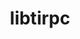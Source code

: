 ---
title: "libtirpc"
layout: cache
categories: [package, develop]
meta: {"compilers": ["gcc@11.4.0", "gcc@12.4.0", "gcc@7.5.0", "intel-oneapi-compilers@2024.1.0", "intel-oneapi-compilers@2025.1.0"], "num_specs": 67, "num_specs_by_stack": {"aws-pcluster-neoverse_v1": 12, "aws-pcluster-x86_64_v4": 24, "build_systems": 10, "e4s": 9, "e4s-oneapi": 12, "hep": 9, "root": 67}, "oss": ["amzn2", "ubuntu18.04", "ubuntu22.04"], "platforms": ["linux"], "stacks": ["aws-pcluster-neoverse_v1", "aws-pcluster-x86_64_v4", "build_systems", "e4s", "e4s-oneapi", "hep", "root"], "targets": ["neoverse_v1", "x86_64_v3", "x86_64_v4"], "versions": ["1.3.3"]}
spec_details: [{"compiler": "intel-oneapi-compilers@2024.1.0", "hash": "2k6af2o6oqk5zge35g622s34aljmmbt6", "os": "amzn2", "platform": "linux", "size": "-", "stacks": ["aws-pcluster-x86_64_v4", "root"], "target": "x86_64_v4", "variants": ["build_system=autotools"], "versions": ["1.3.3"]}, {"compiler": "intel-oneapi-compilers@2024.1.0", "hash": "3jv5tsty35uj5ygezeiegvt2otxpdxvz", "os": "amzn2", "platform": "linux", "size": "-", "stacks": ["aws-pcluster-x86_64_v4", "root"], "target": "x86_64_v4", "variants": ["build_system=autotools"], "versions": ["1.3.3"]}, {"compiler": "gcc@11.4.0", "hash": "3vipikq5x5bwt3hmoobkyolkidipcbzv", "os": "ubuntu22.04", "platform": "linux", "size": "-", "stacks": ["e4s", "hep", "root"], "target": "x86_64_v3", "variants": ["build_system=autotools"], "versions": ["1.3.3"]}, {"compiler": "intel-oneapi-compilers@2025.1.0", "hash": "3vofh4jk2fwt4suxk5kscyvoyjtbo2vj", "os": "ubuntu22.04", "platform": "linux", "size": "-", "stacks": ["e4s-oneapi", "root"], "target": "x86_64_v3", "variants": ["build_system=autotools"], "versions": ["1.3.3"]}, {"compiler": "intel-oneapi-compilers@2024.1.0", "hash": "465l4gecrbehegf4ubck32jkq4e3qdnl", "os": "amzn2", "platform": "linux", "size": "-", "stacks": ["aws-pcluster-x86_64_v4", "root"], "target": "x86_64_v4", "variants": ["build_system=autotools"], "versions": ["1.3.3"]}, {"compiler": "intel-oneapi-compilers@2024.1.0", "hash": "6cbslkjzimqnccq7mozvzmbuvka7tqfv", "os": "amzn2", "platform": "linux", "size": "-", "stacks": ["aws-pcluster-x86_64_v4", "root"], "target": "x86_64_v3", "variants": ["build_system=autotools"], "versions": ["1.3.3"]}, {"compiler": "intel-oneapi-compilers@2025.1.0", "hash": "6urto4fjv2wygk4skwzbj3msjrn2r35r", "os": "ubuntu22.04", "platform": "linux", "size": "-", "stacks": ["e4s-oneapi", "root"], "target": "x86_64_v3", "variants": ["build_system=autotools"], "versions": ["1.3.3"]}, {"compiler": "gcc@11.4.0", "hash": "7mjj5v6nuhshr4tgtkg5hdgpnycdsdem", "os": "ubuntu22.04", "platform": "linux", "size": "-", "stacks": ["e4s", "hep", "root"], "target": "x86_64_v3", "variants": ["build_system=autotools"], "versions": ["1.3.3"]}, {"compiler": "intel-oneapi-compilers@2025.1.0", "hash": "7o6pes2xaalvxxjb32bpkcwfeikmp2nx", "os": "ubuntu22.04", "platform": "linux", "size": "-", "stacks": ["e4s-oneapi", "root"], "target": "x86_64_v3", "variants": ["build_system=autotools"], "versions": ["1.3.3"]}, {"compiler": "intel-oneapi-compilers@2024.1.0", "hash": "7xa2vtjtkywsamknxmfsb4fqbhftzie2", "os": "amzn2", "platform": "linux", "size": "-", "stacks": ["aws-pcluster-x86_64_v4", "root"], "target": "x86_64_v4", "variants": ["build_system=autotools"], "versions": ["1.3.3"]}, {"compiler": "intel-oneapi-compilers@2024.1.0", "hash": "acktatbdq5qjkf26tdo2suwyoxhscf3z", "os": "amzn2", "platform": "linux", "size": "-", "stacks": ["aws-pcluster-x86_64_v4", "root"], "target": "x86_64_v3", "variants": ["build_system=autotools"], "versions": ["1.3.3"]}, {"compiler": "intel-oneapi-compilers@2024.1.0", "hash": "aogmpi3f6gcexw7mrpq4euht7h3nrbcs", "os": "amzn2", "platform": "linux", "size": "-", "stacks": ["aws-pcluster-x86_64_v4", "root"], "target": "x86_64_v4", "variants": ["build_system=autotools"], "versions": ["1.3.3"]}, {"compiler": "intel-oneapi-compilers@2024.1.0", "hash": "b33zqipnwm5kikylwdh4qfuk7tgrqega", "os": "amzn2", "platform": "linux", "size": "-", "stacks": ["aws-pcluster-x86_64_v4", "root"], "target": "x86_64_v4", "variants": ["build_system=autotools"], "versions": ["1.3.3"]}, {"compiler": "intel-oneapi-compilers@2024.1.0", "hash": "csjt35c5h6z6m6cnhr2azuvnuoedgevz", "os": "amzn2", "platform": "linux", "size": "-", "stacks": ["aws-pcluster-x86_64_v4", "root"], "target": "x86_64_v3", "variants": ["build_system=autotools"], "versions": ["1.3.3"]}, {"compiler": "gcc@7.5.0", "hash": "cyg5ysa2b5foi5oanh56bw35gd7yjuv3", "os": "ubuntu18.04", "platform": "linux", "size": "-", "stacks": ["build_systems", "root"], "target": "x86_64_v3", "variants": ["build_system=autotools"], "versions": ["1.3.3"]}, {"compiler": "intel-oneapi-compilers@2024.1.0", "hash": "czqwyrzgelpep5fg7jh5tp3qvtos6myk", "os": "amzn2", "platform": "linux", "size": "-", "stacks": ["aws-pcluster-x86_64_v4", "root"], "target": "x86_64_v3", "variants": ["build_system=autotools"], "versions": ["1.3.3"]}, {"compiler": "gcc@12.4.0", "hash": "do6gmgpbowtau26jb4vialnpq6xfnqvh", "os": "amzn2", "platform": "linux", "size": "-", "stacks": ["aws-pcluster-neoverse_v1", "root"], "target": "neoverse_v1", "variants": ["build_system=autotools"], "versions": ["1.3.3"]}, {"compiler": "gcc@11.4.0", "hash": "dolpsff3dbzq4phc23myn4ossec3ylas", "os": "ubuntu22.04", "platform": "linux", "size": "-", "stacks": ["e4s", "hep", "root"], "target": "x86_64_v3", "variants": ["build_system=autotools"], "versions": ["1.3.3"]}, {"compiler": "intel-oneapi-compilers@2025.1.0", "hash": "e52hkj5ivyk73mb3rkphusdr7fakp3oh", "os": "ubuntu22.04", "platform": "linux", "size": "-", "stacks": ["e4s-oneapi", "root"], "target": "x86_64_v3", "variants": ["build_system=autotools"], "versions": ["1.3.3"]}, {"compiler": "intel-oneapi-compilers@2024.1.0", "hash": "ecasybrbcjbd4dqxsoxuwttdg7av5egk", "os": "amzn2", "platform": "linux", "size": "-", "stacks": ["aws-pcluster-x86_64_v4", "root"], "target": "x86_64_v3", "variants": ["build_system=autotools"], "versions": ["1.3.3"]}, {"compiler": "gcc@12.4.0", "hash": "eg7ndh2nyqybtepoydvhoxz76gdq43pg", "os": "amzn2", "platform": "linux", "size": "-", "stacks": ["aws-pcluster-neoverse_v1", "root"], "target": "neoverse_v1", "variants": ["build_system=autotools"], "versions": ["1.3.3"]}, {"compiler": "gcc@7.5.0", "hash": "ekiwloqjrvei2ltp5wtkqw4e7f5yla2s", "os": "ubuntu18.04", "platform": "linux", "size": "-", "stacks": ["build_systems", "root"], "target": "x86_64_v3", "variants": ["build_system=autotools"], "versions": ["1.3.3"]}, {"compiler": "intel-oneapi-compilers@2024.1.0", "hash": "excpi5edfxag6vbidznd4yetl7sgpb42", "os": "amzn2", "platform": "linux", "size": "-", "stacks": ["aws-pcluster-x86_64_v4", "root"], "target": "x86_64_v4", "variants": ["build_system=autotools"], "versions": ["1.3.3"]}, {"compiler": "gcc@12.4.0", "hash": "f35kxxvwcamwfwyaslv4sctasnyvdrft", "os": "amzn2", "platform": "linux", "size": "-", "stacks": ["aws-pcluster-neoverse_v1", "root"], "target": "neoverse_v1", "variants": ["build_system=autotools"], "versions": ["1.3.3"]}, {"compiler": "gcc@12.4.0", "hash": "fi75kjzntd3kr3q54fdzv3ld4wm5bwt6", "os": "amzn2", "platform": "linux", "size": "-", "stacks": ["aws-pcluster-neoverse_v1", "root"], "target": "neoverse_v1", "variants": ["build_system=autotools"], "versions": ["1.3.3"]}, {"compiler": "intel-oneapi-compilers@2024.1.0", "hash": "g72fih6kcompwpvbamcvmjcz2knrfclb", "os": "amzn2", "platform": "linux", "size": "-", "stacks": ["aws-pcluster-x86_64_v4", "root"], "target": "x86_64_v4", "variants": ["build_system=autotools"], "versions": ["1.3.3"]}, {"compiler": "intel-oneapi-compilers@2024.1.0", "hash": "gbhpplfxz4nvwjuhbbzvgtcf3uqvef6o", "os": "amzn2", "platform": "linux", "size": "-", "stacks": ["aws-pcluster-x86_64_v4", "root"], "target": "x86_64_v3", "variants": ["build_system=autotools"], "versions": ["1.3.3"]}, {"compiler": "gcc@12.4.0", "hash": "gefzbdxczp5thh4vzrafcgmd4v7ifqqx", "os": "amzn2", "platform": "linux", "size": "-", "stacks": ["aws-pcluster-neoverse_v1", "root"], "target": "neoverse_v1", "variants": ["build_system=autotools"], "versions": ["1.3.3"]}, {"compiler": "intel-oneapi-compilers@2024.1.0", "hash": "gqmnf4o76u23orgc4xvyw5stertkn5s2", "os": "amzn2", "platform": "linux", "size": "-", "stacks": ["aws-pcluster-x86_64_v4", "root"], "target": "x86_64_v3", "variants": ["build_system=autotools"], "versions": ["1.3.3"]}, {"compiler": "gcc@12.4.0", "hash": "hdfaeafoe37nc5jfmrdlex7mkijqu37c", "os": "amzn2", "platform": "linux", "size": "-", "stacks": ["aws-pcluster-neoverse_v1", "root"], "target": "neoverse_v1", "variants": ["build_system=autotools"], "versions": ["1.3.3"]}, {"compiler": "intel-oneapi-compilers@2025.1.0", "hash": "hpveoz5x23lv76l4mo4giordgfph6n6p", "os": "ubuntu22.04", "platform": "linux", "size": "-", "stacks": ["e4s-oneapi", "root"], "target": "x86_64_v3", "variants": ["build_system=autotools"], "versions": ["1.3.3"]}, {"compiler": "gcc@11.4.0", "hash": "hwrsr7ulqvora2z2dihfyw3h43443lax", "os": "ubuntu22.04", "platform": "linux", "size": "-", "stacks": ["e4s", "hep", "root"], "target": "x86_64_v3", "variants": ["build_system=autotools"], "versions": ["1.3.3"]}, {"compiler": "gcc@7.5.0", "hash": "iaii7s3mzccdg737wodjk6lyraffcyt6", "os": "ubuntu18.04", "platform": "linux", "size": "-", "stacks": ["build_systems", "root"], "target": "x86_64_v3", "variants": ["build_system=autotools"], "versions": ["1.3.3"]}, {"compiler": "gcc@7.5.0", "hash": "ji436lpqhqbysxn6kcb4n2iu2rtywnzv", "os": "ubuntu18.04", "platform": "linux", "size": "-", "stacks": ["build_systems", "root"], "target": "x86_64_v3", "variants": ["build_system=autotools"], "versions": ["1.3.3"]}, {"compiler": "gcc@7.5.0", "hash": "jv7nlejhhbseqdkwilnpglf3mvuoperl", "os": "ubuntu18.04", "platform": "linux", "size": "-", "stacks": ["build_systems", "root"], "target": "x86_64_v3", "variants": ["build_system=autotools"], "versions": ["1.3.3"]}, {"compiler": "intel-oneapi-compilers@2024.1.0", "hash": "kpgm5nygsv4h75nheinro6en6fxiemaa", "os": "amzn2", "platform": "linux", "size": "-", "stacks": ["aws-pcluster-x86_64_v4", "root"], "target": "x86_64_v4", "variants": ["build_system=autotools"], "versions": ["1.3.3"]}, {"compiler": "intel-oneapi-compilers@2024.1.0", "hash": "ks3ysiwsgkiisbi7fvxkikkudyjy6nkg", "os": "amzn2", "platform": "linux", "size": "-", "stacks": ["aws-pcluster-x86_64_v4", "root"], "target": "x86_64_v4", "variants": ["build_system=autotools"], "versions": ["1.3.3"]}, {"compiler": "gcc@7.5.0", "hash": "l3naxz7pxrw3rqadonhqh4o74yefw3ir", "os": "ubuntu18.04", "platform": "linux", "size": "-", "stacks": ["build_systems", "root"], "target": "x86_64_v3", "variants": ["build_system=autotools"], "versions": ["1.3.3"]}, {"compiler": "intel-oneapi-compilers@2024.1.0", "hash": "lbydbf7ji23eyuiagu2ymna3ju3leayq", "os": "amzn2", "platform": "linux", "size": "-", "stacks": ["aws-pcluster-x86_64_v4", "root"], "target": "x86_64_v4", "variants": ["build_system=autotools"], "versions": ["1.3.3"]}, {"compiler": "gcc@11.4.0", "hash": "ligwbzdkekyp6nykfxq6wdodkcrvgugi", "os": "ubuntu22.04", "platform": "linux", "size": "-", "stacks": ["e4s", "hep", "root"], "target": "x86_64_v3", "variants": ["build_system=autotools"], "versions": ["1.3.3"]}, {"compiler": "gcc@12.4.0", "hash": "m473ierrxojjbknozfymhmjq2wmrlufy", "os": "amzn2", "platform": "linux", "size": "-", "stacks": ["aws-pcluster-neoverse_v1", "root"], "target": "neoverse_v1", "variants": ["build_system=autotools"], "versions": ["1.3.3"]}, {"compiler": "gcc@7.5.0", "hash": "meutglg7g5ctkqrlutqojuzmz52nrcpd", "os": "ubuntu18.04", "platform": "linux", "size": "-", "stacks": ["build_systems", "root"], "target": "x86_64_v3", "variants": ["build_system=autotools"], "versions": ["1.3.3"]}, {"compiler": "gcc@11.4.0", "hash": "mifr7sej4knzyc36ittblu75rg4c6joa", "os": "ubuntu22.04", "platform": "linux", "size": "-", "stacks": ["e4s", "hep", "root"], "target": "x86_64_v3", "variants": ["build_system=autotools"], "versions": ["1.3.3"]}, {"compiler": "gcc@7.5.0", "hash": "mngzpj2rlkletbfmvzewqsxdht4bqrjz", "os": "ubuntu18.04", "platform": "linux", "size": "-", "stacks": ["build_systems", "root"], "target": "x86_64_v3", "variants": ["build_system=autotools"], "versions": ["1.3.3"]}, {"compiler": "gcc@12.4.0", "hash": "n2wqufonbp6bp4ohzhiwtwmgeb2rvnwy", "os": "amzn2", "platform": "linux", "size": "-", "stacks": ["aws-pcluster-neoverse_v1", "root"], "target": "neoverse_v1", "variants": ["build_system=autotools"], "versions": ["1.3.3"]}, {"compiler": "intel-oneapi-compilers@2024.1.0", "hash": "nbv7mtygwrj7wtnn6spk6at5hkjyg2tr", "os": "amzn2", "platform": "linux", "size": "-", "stacks": ["aws-pcluster-x86_64_v4", "root"], "target": "x86_64_v3", "variants": ["build_system=autotools"], "versions": ["1.3.3"]}, {"compiler": "intel-oneapi-compilers@2025.1.0", "hash": "nntxvnag25p65njci6zndn5g6hnxre6c", "os": "ubuntu22.04", "platform": "linux", "size": "-", "stacks": ["e4s-oneapi", "root"], "target": "x86_64_v3", "variants": ["build_system=autotools"], "versions": ["1.3.3"]}, {"compiler": "intel-oneapi-compilers@2025.1.0", "hash": "nr3vbcggemd4rux6eo2dgrunktdu7b5u", "os": "ubuntu22.04", "platform": "linux", "size": "-", "stacks": ["e4s-oneapi", "root"], "target": "x86_64_v3", "variants": ["build_system=autotools"], "versions": ["1.3.3"]}, {"compiler": "intel-oneapi-compilers@2024.1.0", "hash": "oracencwibquks63fovd3z3jguakhyud", "os": "amzn2", "platform": "linux", "size": "-", "stacks": ["aws-pcluster-x86_64_v4", "root"], "target": "x86_64_v3", "variants": ["build_system=autotools"], "versions": ["1.3.3"]}, {"compiler": "gcc@7.5.0", "hash": "pmvqhjexd2ruogqjjhc7mx3oqw7hleqw", "os": "ubuntu18.04", "platform": "linux", "size": "-", "stacks": ["build_systems", "root"], "target": "x86_64_v3", "variants": ["build_system=autotools"], "versions": ["1.3.3"]}, {"compiler": "intel-oneapi-compilers@2025.1.0", "hash": "sda55y4oeczrxehzcftirrek34kiqfrk", "os": "ubuntu22.04", "platform": "linux", "size": "-", "stacks": ["e4s-oneapi", "root"], "target": "x86_64_v3", "variants": ["build_system=autotools"], "versions": ["1.3.3"]}, {"compiler": "intel-oneapi-compilers@2025.1.0", "hash": "sgojl6cffmfz2dy7slb22wzkoxjhih6l", "os": "ubuntu22.04", "platform": "linux", "size": "-", "stacks": ["e4s-oneapi", "root"], "target": "x86_64_v3", "variants": ["build_system=autotools"], "versions": ["1.3.3"]}, {"compiler": "gcc@7.5.0", "hash": "t2pkiui2jrr3535uyio47vd6qx4jjtgn", "os": "ubuntu18.04", "platform": "linux", "size": "-", "stacks": ["build_systems", "root"], "target": "x86_64_v3", "variants": ["build_system=autotools"], "versions": ["1.3.3"]}, {"compiler": "intel-oneapi-compilers@2024.1.0", "hash": "tlbjrmxxjpvooy3bzx3jhetgnbgg7sju", "os": "amzn2", "platform": "linux", "size": "-", "stacks": ["aws-pcluster-x86_64_v4", "root"], "target": "x86_64_v3", "variants": ["build_system=autotools"], "versions": ["1.3.3"]}, {"compiler": "intel-oneapi-compilers@2024.1.0", "hash": "ucaexdt7lfg7mqexlmqmayfi4wev2mqg", "os": "amzn2", "platform": "linux", "size": "-", "stacks": ["aws-pcluster-x86_64_v4", "root"], "target": "x86_64_v3", "variants": ["build_system=autotools"], "versions": ["1.3.3"]}, {"compiler": "gcc@12.4.0", "hash": "uksmfwzhxognrmvijwdwjv47neek3ps3", "os": "amzn2", "platform": "linux", "size": "-", "stacks": ["aws-pcluster-neoverse_v1", "root"], "target": "neoverse_v1", "variants": ["build_system=autotools"], "versions": ["1.3.3"]}, {"compiler": "gcc@12.4.0", "hash": "uroc7tvhog5ilxtutgv6elzo2efzw6nc", "os": "amzn2", "platform": "linux", "size": "-", "stacks": ["aws-pcluster-neoverse_v1", "root"], "target": "neoverse_v1", "variants": ["build_system=autotools"], "versions": ["1.3.3"]}, {"compiler": "gcc@11.4.0", "hash": "vdcau45ldq7dcrfworkyu4urfv4xxu7t", "os": "ubuntu22.04", "platform": "linux", "size": "-", "stacks": ["e4s", "hep", "root"], "target": "x86_64_v3", "variants": ["build_system=autotools"], "versions": ["1.3.3"]}, {"compiler": "intel-oneapi-compilers@2025.1.0", "hash": "w7ksfgyloebnjhf4ixisjmew2veodjwd", "os": "ubuntu22.04", "platform": "linux", "size": "-", "stacks": ["e4s-oneapi", "root"], "target": "x86_64_v3", "variants": ["build_system=autotools"], "versions": ["1.3.3"]}, {"compiler": "gcc@11.4.0", "hash": "wcwmg5xbjt4vt662rabpr4dnhhymdzgo", "os": "ubuntu22.04", "platform": "linux", "size": "-", "stacks": ["e4s", "hep", "root"], "target": "x86_64_v3", "variants": ["build_system=autotools"], "versions": ["1.3.3"]}, {"compiler": "gcc@12.4.0", "hash": "we542m77ir6v7az4j52mmhhazackyfxz", "os": "amzn2", "platform": "linux", "size": "-", "stacks": ["aws-pcluster-neoverse_v1", "root"], "target": "neoverse_v1", "variants": ["build_system=autotools"], "versions": ["1.3.3"]}, {"compiler": "intel-oneapi-compilers@2024.1.0", "hash": "x72myy73yggyifyqkqqnwqt76l625yfj", "os": "amzn2", "platform": "linux", "size": "-", "stacks": ["aws-pcluster-x86_64_v4", "root"], "target": "x86_64_v4", "variants": ["build_system=autotools"], "versions": ["1.3.3"]}, {"compiler": "gcc@11.4.0", "hash": "xgxc55frtk4ftmkiliqpycijxx6rplo7", "os": "ubuntu22.04", "platform": "linux", "size": "-", "stacks": ["e4s", "hep", "root"], "target": "x86_64_v3", "variants": ["build_system=autotools"], "versions": ["1.3.3"]}, {"compiler": "intel-oneapi-compilers@2025.1.0", "hash": "y3r4cbzhquhihomca3yc2344oyigqdkj", "os": "ubuntu22.04", "platform": "linux", "size": "-", "stacks": ["e4s-oneapi", "root"], "target": "x86_64_v3", "variants": ["build_system=autotools"], "versions": ["1.3.3"]}, {"compiler": "intel-oneapi-compilers@2024.1.0", "hash": "y4sbleegvh3bjirzr7btz4n7fgngck7t", "os": "amzn2", "platform": "linux", "size": "-", "stacks": ["aws-pcluster-x86_64_v4", "root"], "target": "x86_64_v3", "variants": ["build_system=autotools"], "versions": ["1.3.3"]}, {"compiler": "gcc@12.4.0", "hash": "ydhx6hiygnqig7gtm5mt76trjsb4od5e", "os": "amzn2", "platform": "linux", "size": "-", "stacks": ["aws-pcluster-neoverse_v1", "root"], "target": "neoverse_v1", "variants": ["build_system=autotools"], "versions": ["1.3.3"]}, {"compiler": "intel-oneapi-compilers@2025.1.0", "hash": "yrnbpbn3bjjr3ortric5cugipplsrjr4", "os": "ubuntu22.04", "platform": "linux", "size": "-", "stacks": ["e4s-oneapi", "root"], "target": "x86_64_v3", "variants": ["build_system=autotools"], "versions": ["1.3.3"]}]
---